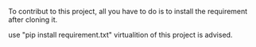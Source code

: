To contribut to this project,
all you have to do is to install the requirement
after cloning it.

use "pip install requirement.txt"
virtualition of this project is advised.
